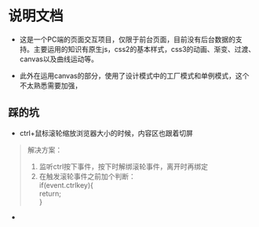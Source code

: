 # 说明文档

- 这是一个PC端的页面交互项目，仅限于前台页面，目前没有后台数据的支持。主要运用的知识有原生js，css2的基本样式，css3的动画、渐变、过渡、canvas以及曲线运动等。

- 此外在运用canvas的部分，使用了设计模式中的工厂模式和单例模式，这个不太熟悉需要加强，

## 踩的坑

- ctrl+鼠标滚轮缩放浏览器大小的时候，内容区也跟着切屏

> 解决方案：
> 1. 监听ctrl按下事件，按下时解绑滚轮事件，离开时再绑定
> 2. 在触发滚轮事件之前加个判断：<br>if(event.ctrlkey){ <br>return;<br>}

- 


